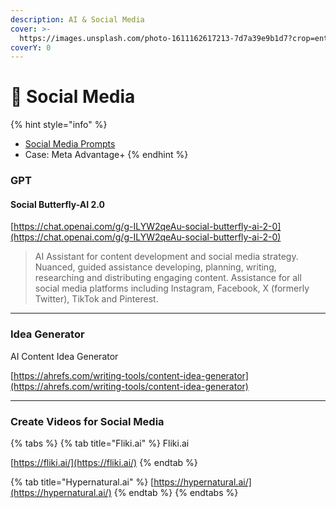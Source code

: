 ```yaml
---
description: AI & Social Media
cover: >-
  https://images.unsplash.com/photo-1611162617213-7d7a39e9b1d7?crop=entropy&cs=srgb&fm=jpg&ixid=M3wxOTcwMjR8MHwxfHNlYXJjaHwyfHxzb2NpYWwlMjBtZWRpYXxlbnwwfHx8fDE3MTg2MDA0Mjl8MA&ixlib=rb-4.0.3&q=85
coverY: 0
---
```


# 📱 Social Media

{% hint style="info" %}
* [Social Media Prompts](social-media-prompts.md)
* Case: Meta Advantage+
{% endhint %}



### GPT

#### Social Butterfly-AI 2.0

[https://chat.openai.com/g/g-ILYW2qeAu-social-butterfly-ai-2-0](https://chat.openai.com/g/g-ILYW2qeAu-social-butterfly-ai-2-0)

> AI Assistant for content development and social media strategy. Nuanced, guided assistance developing, planning, writing, researching and distributing engaging content. Assistance for all social media platforms including Instagram, Facebook, X (formerly Twitter), TikTok and Pinterest.

***

### Idea Generator

AI Content Idea Generator

[https://ahrefs.com/writing-tools/content-idea-generator](https://ahrefs.com/writing-tools/content-idea-generator)

***

### Create Videos for Social Media

{% tabs %}
{% tab title="Fliki.ai" %}
Fliki.ai

[https://fliki.ai/](https://fliki.ai/)
{% endtab %}

{% tab title="Hypernatural.ai" %}
[https://hypernatural.ai/](https://hypernatural.ai/)
{% endtab %}
{% endtabs %}




